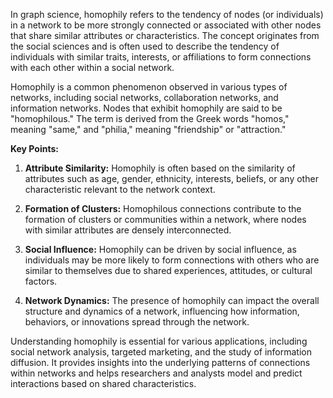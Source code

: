 In graph science, homophily refers to the tendency of nodes (or individuals) in a network to be more strongly connected or associated with other nodes that share similar attributes or characteristics. The concept originates from the social sciences and is often used to describe the tendency of individuals with similar traits, interests, or affiliations to form connections with each other within a social network.

Homophily is a common phenomenon observed in various types of networks, including social networks, collaboration networks, and information networks. Nodes that exhibit homophily are said to be "homophilous." The term is derived from the Greek words "homos," meaning "same," and "philia," meaning "friendship" or "attraction."

**Key Points:**
1. **Attribute Similarity:** Homophily is often based on the similarity of attributes such as age, gender, ethnicity, interests, beliefs, or any other characteristic relevant to the network context.

2. **Formation of Clusters:** Homophilous connections contribute to the formation of clusters or communities within a network, where nodes with similar attributes are densely interconnected.

3. **Social Influence:** Homophily can be driven by social influence, as individuals may be more likely to form connections with others who are similar to themselves due to shared experiences, attitudes, or cultural factors.

4. **Network Dynamics:** The presence of homophily can impact the overall structure and dynamics of a network, influencing how information, behaviors, or innovations spread through the network.

Understanding homophily is essential for various applications, including social network analysis, targeted marketing, and the study of information diffusion. It provides insights into the underlying patterns of connections within networks and helps researchers and analysts model and predict interactions based on shared characteristics.